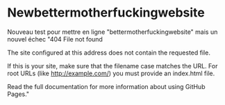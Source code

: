 # Newbettermotherfuckingwebsite

Nouveau test pour mettre en ligne "bettermotherfuckingwebsite" mais un nouvel échec "404
File not found

The site configured at this address does not contain the requested file.

If this is your site, make sure that the filename case matches the URL.
For root URLs (like http://example.com/) you must provide an index.html file.

Read the full documentation for more information about using GitHub Pages."

